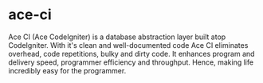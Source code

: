 # ace-ci
Ace CI (Ace CodeIgniter) is a database abstraction layer built atop CodeIgniter. With it's clean and well-documented code Ace CI eliminates overhead, code repetitions, bulky and dirty code. It enhances program and delivery speed, programmer efficiency and throughput. Hence, making life incredibly easy for the programmer.

